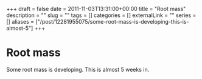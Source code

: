 +++ 
draft = false
date = 2011-11-03T13:31:00+00:00
title = "Root mass"
description = ""
slug = "" 
tags = []
categories = []
externalLink = ""
series = []
aliases = ["/post/12281955075/some-root-mass-is-developing-this-is-almost-5"]
+++

# Root mass

Some root mass is developing. This is almost 5 weeks in.
                                                                                          
